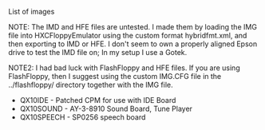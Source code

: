 List of images

NOTE: The IMD and HFE files are untested. I made them by loading the IMG file
into HXCFloppyEmulator using the custom format hybridfmt.xml, and then
exporting to IMD or HFE. I don't seem to own a properly aligned Epson drive
to test the IMD file on; In my setup I use a Gotek.

NOTE2: I had bad luck with FlashFloppy and HFE files. If you are using
FlashFloppy, then I suggest using the custom IMG.CFG file in the 
../flashfloppy/ directory together with the IMG file.

* QX10IDE - Patched CPM for use with IDE Board
* QX10SOUND - AY-3-8910 Sound Board, Tune Player
* QX10SPEECH - SP0256 speech board
